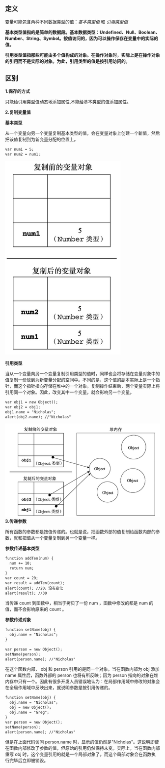 ## 定义
变量可能包含两种不同数据类型的值：*基本类型值* 和 *引用类型值*

**基本类型值指的是简单的数据段。基本数据类型：Undefined、Null、Boolean、Number、String、Symbol。按值访问的，因为可以操作保存在变量中的实际的值。**

**引用类型值指那些可能由多个值构成的对象。在操作对象时，实际上是在操作对象的引用而不是实际的对象。为此，引用类型的值是按引用访问的。**

## 区别
**1.保存的方式** 

只能给引用类型值动态地添加属性,不能给基本类型的值添加属性。

**2.复制变量值** 

**基本类型**

从一个变量向另一个变量复制基本类型的值，会在变量对象上创建一个新值，然后把该值复制到为新变量分配的位置上。  
```
var num1 = 5; 
var num2 = num1;  
```
![](https://github.com/wangyuanfen/study-notes/blob/master/image/68747470733a2f2f75706c6f61642e63632f69312f323031392f30372f30352f484a386e6b5a2e706e67.png?raw=true)

**引用类型**

当从一个变量向另一个变量复制引用类型的值时，同样也会将存储在变量对象中的值复制一份放到为新变量分配的空间中。不同的是，这个值的副本实际上是一个指针，而这个指针指向存储在堆中的一个对象。复制操作结束后，两个变量实际上将引用同一个对象。因此，改变其中一个变量，就会影响另一个变量。
```
var obj1 = new Object(); 
var obj2 = obj1; 
obj1.name = "Nicholas"; 
alert(obj2.name); //"Nicholas"
```
![](https://raw.githubusercontent.com/wangyuanfen/study-notes/master/image/68747470733a2f2f75706c6f61642e63632f69312f323031392f30372f30352f6858575961502e706e67.png)
**3.传递参数**

所有函数的参数都是按值传递的。也就是说，把函数外部的值复制给函数内部的参数，就和把值从一个变量复制到另一个变量一样。  

**参数传递基本类型**
```
function addTen(num) { 
  num += 10; 
  return num; 
}
var count = 20; 
var result = addTen(count); 
alert(count); //20，没有变化 
alert(result); //30
```
当传递 count 到函数中，相当于拷贝了一份 num ，函数中修改的都是 num 的值，而不会影响原来的 count 。

**参数传递对象**
```
function setName(obj) { 
  obj.name = "Nicholas"; 
}

var person = new Object(); 
setName(person); 
alert(person.name); //"Nicholas"
```
在这个函数内部， obj 和 person 引用的是同一个对象。当在函数内部为 obj 添加 name 属性后，函数外部的 person 也将有所反映；因为 person 指向的对象在堆内存中只有一个。因此有很多开发人员错误地认为：在局部作用域中修改的对象会在全局作用域中反映出来，就说明参数是按引用传递的。
```
function setName(obj) { 
  obj.name = "Nicholas"; 
  obj = new Object(); 
  obj.name = "Greg"; 
}
var person = new Object(); 
setName(person); 
alert(person.name); //"Nicholas"
```
但是在上面代码访问 person.name 时，显示的值仍然是"Nicholas"。这说明即使在函数内部修改了参数的值，但原始的引用仍然保持未变。实际上，当在函数内部重写 obj 时，这个变量引用的就是一个局部对象了。而这个局部对象会在函数执行完毕后立即被销毁。
